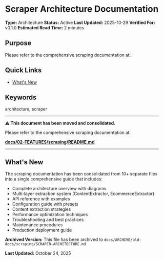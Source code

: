 # Scraper Architecture Documentation

**Type:** Architecture
**Status:** Active
**Last Updated:** 2025-10-29
**Verified For:** v0.1.0
**Estimated Read Time:** 2 minutes

## Purpose
Please refer to the comprehensive scraping documentation at:

## Quick Links
- [What's New](#whats-new)

## Keywords
architecture, scraper

---


**⚠️ This document has been moved and consolidated.**

Please refer to the comprehensive scraping documentation at:

**[docs/02-FEATURES/scraping/README.md](02-FEATURES/scraping/README.md)**

---

## What's New

The scraping documentation has been consolidated from 10+ separate files into a single comprehensive guide that includes:

- Complete architecture overview with diagrams
- Multi-layer extraction system (ContentExtractor, EcommerceExtractor)
- API reference with examples
- Configuration guide with presets
- Content extraction strategies
- Performance optimization techniques
- Troubleshooting and best practices
- Maintenance procedures
- Production deployment guide

**Archived Version:** This file has been archived to `docs/ARCHIVE/old-docs/scraping/SCRAPER-ARCHITECTURE.md`

**Last Updated:** October 24, 2025
